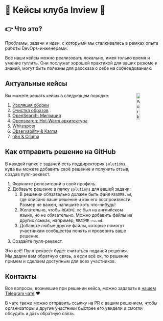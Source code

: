 # 💼 Кейсы клуба Inview 💼

## 👉 Что это?

Проблемы, задачи и идеи, с которыми мы сталкивались в рамках опыта работы DevOps-инженерами.

Все наши кейсы можно реализовать локально, имея только время и умение гуглить. Они послужат хорошей практикой для ваших резюме и знаний, могут быть полезны для рассказа о себе на собеседованиях.

## Актуальные кейсы

<img align="right" src="https://media0.giphy.com/media/v1.Y2lkPTc5MGI3NjExM3o5NzBrMHpyZ2ppYTdkZ29icWYwcm8xNGRkNzNnODZqcnB0YjYzMCZlcD12MV9pbnRlcm5hbF9naWZfYnlfaWQmY3Q9cw/1Pn9VCFR6LxWDJaTvq/giphy.gif" width="15%" alt="work"> 

Вы можете решать кейсы в следующем порядке:

1. [Изоляция сборки](01-build-isolation/README-ru.md)
2. [Очистка образов](02-image-cleanup/README-ru.md)
3. [OpenSearch: Миграция](03-opensearch-migration/README-ru.md)
4. [Opensearch: Hot-Warm архитектура](04-opensearch-hot-warm/README-ru.md)
5. [Whitespots](05-whitespots/README-ru.md)
6. [Observability & Karma](06-observability-karma/README-ru.md)
7. [n8n & Ollama](07-n8n-ollama/README-ru.md)

## Как отправить решение на GitHub

В каждой папке с задачей есть поддиректория `solutions`, куда вы можете добавить своё решение и получить отзыв, создав пулл-реквест.

1. Форкните репозиторий в свой профиль.
2. Добавьте решение в папку `solutions` для вашей задачи:
   1. В решении обязательно должен быть файл `README.md`, где описано ваше решение и как его воспроизвести. Размер не важен, напишите хоть что-нибудь!
   2. Желательно, чтобы `README.md` был на английском языке, но не обязательно. Можно добавить файлы на других языках, например, `README-ru.md`.
   3. Добавьте любые другие файлы, которые помогут участникам сообщества понять и проверить ваше решение.
3. Создайте пулл-реквест.

Это всё! Пулл-реквест будет считаться подачей решения. Мы дадим вам обратную связь, а если всё ок, то решение примем и сделаем доступным для всех участников.

## Контакты

Все вопросы, возникшие при решении кейса, можно задавать в [нашем Telegram чате](https://t.me/+nSELCyIX8ltlNjU6) ❤️

В чате также можно отправить ссылку на PR с вашим решением, чтобы организаторы и другие участники быстрее его увидели и смогли обсудить и дать обратную связь.
